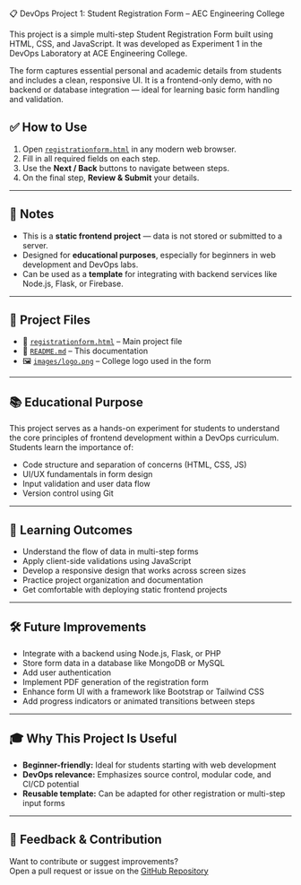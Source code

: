📋 DevOps Project 1: Student Registration Form – AEC Engineering College

This project is a simple multi-step Student Registration Form built using HTML, CSS, and JavaScript. It was developed as Experiment 1 in the DevOps Laboratory at ACE Engineering College.

The form captures essential personal and academic details from students and includes a clean, responsive UI. It is a frontend-only demo, with no backend or database integration — ideal for learning basic form handling and validation.

## ✅ How to Use

1. Open [`registrationform.html`](https://github.com/your-username/Devops-Ex-1-Registration-Form/blob/main/registrationform.html) in any modern web browser.  
2. Fill in all required fields on each step.  
3. Use the **Next / Back** buttons to navigate between steps.  
4. On the final step, **Review & Submit** your details.

---

## 📌 Notes

- This is a **static frontend project** — data is not stored or submitted to a server.
- Designed for **educational purposes**, especially for beginners in web development and DevOps labs.
- Can be used as a **template** for integrating with backend services like Node.js, Flask, or Firebase.

---

## 🔗 Project Files

- 📄 [`registrationform.html`](https://github.com/your-username/Devops-Ex-1-Registration-Form/blob/main/registrationform.html) – Main project file  
- 🧾 [`README.md`](https://github.com/your-username/Devops-Ex-1-Registration-Form/blob/main/README.md) – This documentation  
- 🖼️ [`images/logo.png`](https://github.com/your-username/Devops-Ex-1-Registration-Form/blob/main/images/logo.png) – College logo used in the form  

---

## 📚 Educational Purpose

This project serves as a hands-on experiment for students to understand the core principles of frontend development within a DevOps curriculum. Students learn the importance of:

- Code structure and separation of concerns (HTML, CSS, JS)
- UI/UX fundamentals in form design
- Input validation and user data flow
- Version control using Git

---

## 🧠 Learning Outcomes

- Understand the flow of data in multi-step forms  
- Apply client-side validations using JavaScript  
- Develop a responsive design that works across screen sizes  
- Practice project organization and documentation  
- Get comfortable with deploying static frontend projects  

---

## 🛠️ Future Improvements

- Integrate with a backend using Node.js, Flask, or PHP  
- Store form data in a database like MongoDB or MySQL  
- Add user authentication  
- Implement PDF generation of the registration form  
- Enhance form UI with a framework like Bootstrap or Tailwind CSS  
- Add progress indicators or animated transitions between steps  

---

## 🎓 Why This Project Is Useful

- **Beginner-friendly:** Ideal for students starting with web development  
- **DevOps relevance:** Emphasizes source control, modular code, and CI/CD potential  
- **Reusable template:** Can be adapted for other registration or multi-step input forms  

---

## 💬 Feedback & Contribution

Want to contribute or suggest improvements?  
Open a pull request or issue on the [GitHub Repository](https://github.com/your-username/Devops-Ex-1-Registration-Form)
